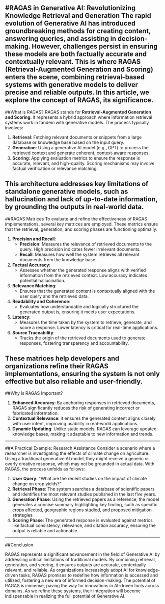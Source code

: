#RAGAS in Generative AI: Revolutionizing Knowledge Retrieval and Generation
The rapid evolution of Generative AI has introduced groundbreaking methods for creating content, answering queries, and assisting in decision-making. However, challenges persist in ensuring these models are both factually accurate and contextually relevant. This is where **RAGAS** (Retrieval-Augmented Generation and Scoring) enters the scene, combining retrieval-based systems with 
generative models to deliver precise and reliable outputs. In this article, we explore the concept of RAGAS, its significance.
---

##What is RAGAS?
RAGAS stands for **Retrieval-Augmented Generation and Scoring**. It represents a hybrid approach where information retrieval systems work in tandem with generative models. The process typically involves:

1.	**Retrieval**: Fetching relevant documents or snippets from a large database or knowledge base based on the input query.
2.	**Generation**: Using a generative AI model (e.g., GPT) to process the retrieved context and generate coherent, context-aware responses.
3.	**Scoring**: Applying evaluation metrics to ensure the response is accurate, relevant, and high-quality. Scoring mechanisms may involve factual verification or relevance matching.

This architecture addresses key limitations of standalone generative models, such as hallucination and lack of up-to-date information, by grounding the outputs in real-world data.
---

##RAGAS Matrices
To evaluate and refine the effectiveness of RAGAS implementations, several key matrices are employed. These metrics ensure that the retrieval, generation, and scoring phases are functioning optimally:

1.	**Precision and Recall**:
    - **Precision**: Measures the relevance of retrieved documents to the query. High precision indicates fewer irrelevant documents.
    - **Recall**: Measures how well the system retrieves all relevant documents from the knowledge base.
2.	**Factual Accuracy**:
    - Assesses whether the generated response aligns with verified information from the retrieved context. Low accuracy indicates potential hallucination.
3.	**Relevance Matching**:
    - Ensures that the generated content is contextually aligned with the user query and the retrieved data.
4.	**Readability and Coherence**:
    - Evaluates how understandable and logically structured the generated output is, ensuring it meets user expectations.
5.	**Latency**:
    - Measures the time taken by the system to retrieve, generate, and score a response. Lower latency is critical for real-time applications.
6.	**Source Traceability**:
    - Tracks the origin of the retrieved documents used to generate responses, fostering transparency and accountability.

These matrices help developers and organizations refine their RAGAS implementations, ensuring the system is not only effective but also reliable and user-friendly.
---

##Why is RAGAS Important?
1.	**Enhanced Accuracy**: By anchoring responses in retrieved documents, RAGAS significantly reduces the risk of generating incorrect or fabricated information.
2.	**Contextual Relevance**: It ensures the generated content aligns closely with user intent, improving usability in real-world applications.
3.	**Dynamic Updating**: Unlike static models, RAGAS can leverage updated knowledge bases, making it adaptable to new information and trends.
---

##A Practical Example: Research Assistance
Consider a scenario where a researcher is investigating the effects of climate change on agriculture. Using a traditional generative AI model, they might receive a generic or overly creative response, which may not be grounded in actual data. With RAGAS, the process unfolds as follows:

1.	**User Query**: "What are the recent studies on the impact of climate change on crop yields?"
2.	**Retrieval Phase**: The system searches a database of scientific papers and identifies the most relevant studies published in the last five years.
3.	**Generation Phase**: Using the retrieved papers as a reference, the model generates a concise summary highlighting key finding, such as specific crops affected, geographic regions studied, and proposed mitigation strategies.
4.	**Scoring Phase**: The generated response is evaluated against metrics like factual consistency, relevance, and citation accuracy, ensuring the output is reliable and actionable.
---

##Conclusion

RAGAS represents a significant advancement in the field of Generative AI by addressing critical limitations of traditional models. By combining retrieval, generation, and scoring, it ensures outputs are accurate, contextually relevant, and reliable. As organizations increasingly adopt AI for knowledge-driven tasks, RAGAS promises to redefine how information is accessed and utilized, fostering a new era of informed decision-making.
The potential of RAGAS is immense, paving the way for innovations in AI-driven tools across domains. As we refine these systems, their integration will become indispensable in realizing the full potential of Generative AI.

